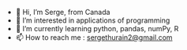 - 👋 Hi, I’m Serge, from Canada 
- 👀 I’m interested in applications of programming 
- 🌱 I’m currently learning python, pandas, numPy, R
- 📫 How to reach me : sergethurain2@gmail.com  


